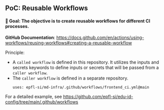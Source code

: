 ## PoC: Reusable Workflows
#### 🎯 Goal: The objective is to create reusable workflows for different CI processes.

**GitHub Documentation**: https://docs.github.com/en/actions/using-workflows/reusing-workflows#creating-a-reusable-workflow

Principle:

* A `called workflow` is defined in this repository. It utilizes the inputs and secrets keywords to define inputs or secrets that will be passed from a `caller workflow`.
* The `caller workflow` is defined in a separate repository.
  ```
  uses: epfl-si/md-infra/.github/workflows/frontend_ci.yml@main
  ```

For a detailed example, see https://github.com/epfl-si/edu-id-config/tree/main/.github/workflows